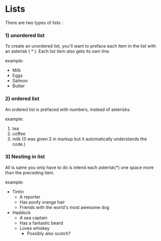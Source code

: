 # Lists

There are two types of lists :

### 1) unordered list
To create an unordered list, you'll want to preface each item in the list with an asterisk ( * ). Each list item also gets its own line. 

example:
* Milk
* Eggs
* Salmon
* Butter

### 2) ordered list
An ordered list is prefaced with numbers, instead of asterisks.

example:
1. tea
2. coffee
2. milk  (3 was given 2 in markup but it automatically understands the code.)

### 3) Nesting in list
All is same you only have to do is intend each asterisk(*) one space more than the preceding item.

example: 
* Tintin
    * A reporter
    * Has poofy orange hair
    * Friends with the world's most awesome dog
* Haddock
    * A sea captain
    * Has a fantastic beard
    * Loves whiskey
        * Possibly also scotch?